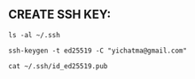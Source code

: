 ## CREATE SSH KEY:
```
ls -al ~/.ssh
```
```
ssh-keygen -t ed25519 -C "yichatma@gmail.com"
```
```
cat ~/.ssh/id_ed25519.pub
```
